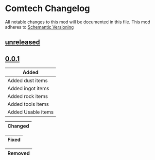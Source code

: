# Comtech Changelog

All notable changes to this mod will be documented in this file.
This mod adheres to [Schemantic Versioning](https://simver.org)

## [unreleased]

## [0.0.1]

| Added                                                        
|--------------------------------------------------------------
| Added dust items
| Added ingot items
| Added rock items
| Added tools items
| Added Usable items

| Changed                                                      
|--------------------------------------------------------------

| Fixed                                                       
|--------------------------------------------------------------

| Removed                                                      
|--------------------------------------------------------------

[unreleased]:https://github.com/JamieRhys/Comtech
[0.0.1]:https://github.com/JamieRhys/Comtech/tree/0.0.1